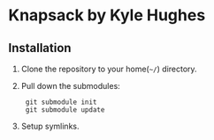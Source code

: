 # Knapsack by Kyle Hughes

## Installation

1. Clone the repository to your home(`~/`) directory.
2. Pull down the submodules:

		git submodule init
		git submodule update
		
3. Setup symlinks.
